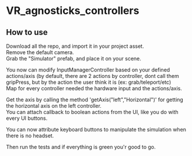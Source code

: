 # VR_agnosticks_controllers  

## How to use  

Download all the repo, and import it in your project asset.  
Remove the default camera.  
Grab the "Simulator" prefab, and place it on your scene.  

You now can modify InputManagerController based on your defined actions/axis (by default, there are 2 actions by controller, dont call them gripPress, but by the action the user think it is (ex: grab/teleport/etc)  
Map for every controller needed the hardware input and the actions/axis.  

Get the axis by calling the method 'getAxis("left","Horizontal")' for getting the horizontal axis on the left controller.  
You can attach callback to boolean actions from the UI, like you do with every UI buttons.  

You can now attribute keyboard buttons to manipulate the simulation when there is no headset.  

Then run the tests and if everything is green you'r good to go.  

